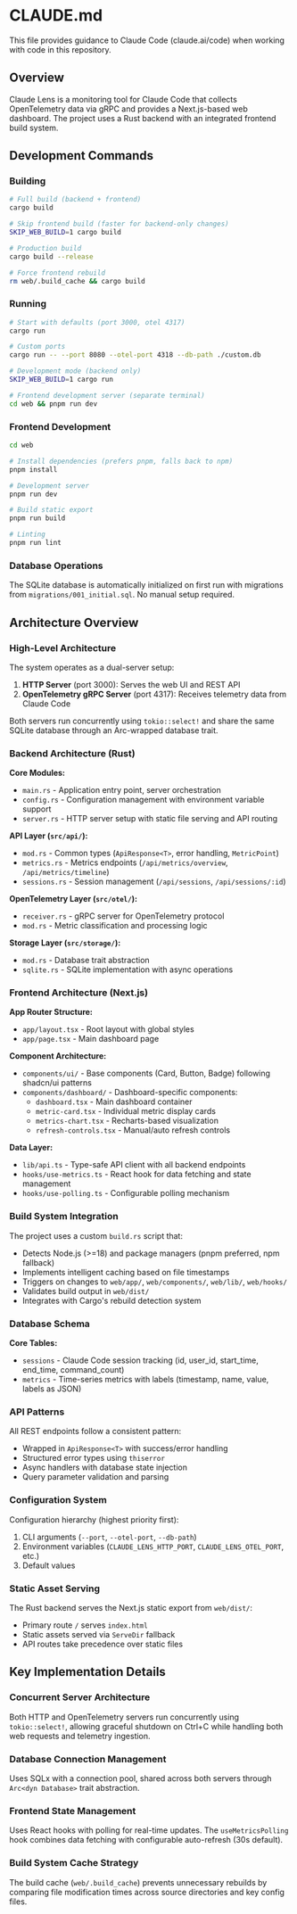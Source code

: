 # CLAUDE.md

This file provides guidance to Claude Code (claude.ai/code) when working with code in this repository.

## Overview

Claude Lens is a monitoring tool for Claude Code that collects OpenTelemetry data via gRPC and provides a Next.js-based web dashboard. The project uses a Rust backend with an integrated frontend build system.

## Development Commands

### Building
```bash
# Full build (backend + frontend)
cargo build

# Skip frontend build (faster for backend-only changes)
SKIP_WEB_BUILD=1 cargo build

# Production build
cargo build --release

# Force frontend rebuild
rm web/.build_cache && cargo build
```

### Running
```bash
# Start with defaults (port 3000, otel 4317)
cargo run

# Custom ports
cargo run -- --port 8080 --otel-port 4318 --db-path ./custom.db

# Development mode (backend only)
SKIP_WEB_BUILD=1 cargo run

# Frontend development server (separate terminal)
cd web && pnpm run dev
```

### Frontend Development
```bash
cd web

# Install dependencies (prefers pnpm, falls back to npm)
pnpm install

# Development server
pnpm run dev

# Build static export
pnpm run build

# Linting
pnpm run lint
```

### Database Operations
The SQLite database is automatically initialized on first run with migrations from `migrations/001_initial.sql`. No manual setup required.

## Architecture Overview

### High-Level Architecture
The system operates as a dual-server setup:

1. **HTTP Server** (port 3000): Serves the web UI and REST API
2. **OpenTelemetry gRPC Server** (port 4317): Receives telemetry data from Claude Code

Both servers run concurrently using `tokio::select!` and share the same SQLite database through an Arc-wrapped database trait.

### Backend Architecture (Rust)

**Core Modules:**
- `main.rs` - Application entry point, server orchestration
- `config.rs` - Configuration management with environment variable support
- `server.rs` - HTTP server setup with static file serving and API routing

**API Layer (`src/api/`):**
- `mod.rs` - Common types (`ApiResponse<T>`, error handling, `MetricPoint`)
- `metrics.rs` - Metrics endpoints (`/api/metrics/overview`, `/api/metrics/timeline`)  
- `sessions.rs` - Session management (`/api/sessions`, `/api/sessions/:id`)

**OpenTelemetry Layer (`src/otel/`):**
- `receiver.rs` - gRPC server for OpenTelemetry protocol
- `mod.rs` - Metric classification and processing logic

**Storage Layer (`src/storage/`):**
- `mod.rs` - Database trait abstraction
- `sqlite.rs` - SQLite implementation with async operations

### Frontend Architecture (Next.js)

**App Router Structure:**
- `app/layout.tsx` - Root layout with global styles
- `app/page.tsx` - Main dashboard page

**Component Architecture:**
- `components/ui/` - Base components (Card, Button, Badge) following shadcn/ui patterns
- `components/dashboard/` - Dashboard-specific components:
  - `dashboard.tsx` - Main dashboard container
  - `metric-card.tsx` - Individual metric display cards
  - `metrics-chart.tsx` - Recharts-based visualization
  - `refresh-controls.tsx` - Manual/auto refresh controls

**Data Layer:**
- `lib/api.ts` - Type-safe API client with all backend endpoints
- `hooks/use-metrics.ts` - React hook for data fetching and state management
- `hooks/use-polling.ts` - Configurable polling mechanism

### Build System Integration

The project uses a custom `build.rs` script that:
- Detects Node.js (>=18) and package managers (pnpm preferred, npm fallback)
- Implements intelligent caching based on file timestamps
- Triggers on changes to `web/app/`, `web/components/`, `web/lib/`, `web/hooks/`
- Validates build output in `web/dist/`
- Integrates with Cargo's rebuild detection system

### Database Schema

**Core Tables:**
- `sessions` - Claude Code session tracking (id, user_id, start_time, end_time, command_count)
- `metrics` - Time-series metrics with labels (timestamp, name, value, labels as JSON)

### API Patterns

All REST endpoints follow a consistent pattern:
- Wrapped in `ApiResponse<T>` with success/error handling
- Structured error types using `thiserror`
- Async handlers with database state injection
- Query parameter validation and parsing

### Configuration System

Configuration hierarchy (highest priority first):
1. CLI arguments (`--port`, `--otel-port`, `--db-path`)
2. Environment variables (`CLAUDE_LENS_HTTP_PORT`, `CLAUDE_LENS_OTEL_PORT`, etc.)
3. Default values

### Static Asset Serving

The Rust backend serves the Next.js static export from `web/dist/`:
- Primary route `/` serves `index.html`
- Static assets served via `ServeDir` fallback
- API routes take precedence over static files

## Key Implementation Details

### Concurrent Server Architecture
Both HTTP and OpenTelemetry servers run concurrently using `tokio::select!`, allowing graceful shutdown on Ctrl+C while handling both web requests and telemetry ingestion.

### Database Connection Management  
Uses SQLx with a connection pool, shared across both servers through `Arc<dyn Database>` trait abstraction.

### Frontend State Management
Uses React hooks with polling for real-time updates. The `useMetricsPolling` hook combines data fetching with configurable auto-refresh (30s default).

### Build System Cache Strategy
The build cache (`web/.build_cache`) prevents unnecessary rebuilds by comparing file modification times across source directories and key config files.